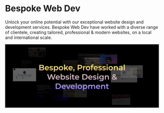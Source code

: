 # Bespoke Web Dev

Unlock your online potential with our exceptional website design and development services. Bespoke Web Dev have worked with a diverse range of clientele, creating tailored, professional & modern websites, on a local and international scale.

![Bespoke Web Dev](assets/banner.png)
